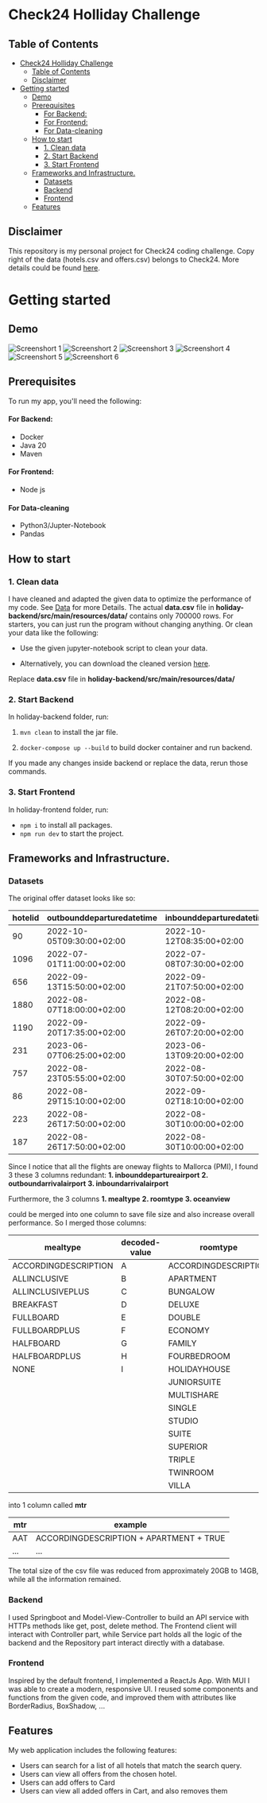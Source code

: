 # Check24 Holliday Challenge

## Table of Contents

- [Check24 Holliday Challenge](#check24-holliday-challenge)
  - [Table of Contents](#table-of-contents)
  - [Disclaimer](#disclaimer)
- [Getting started](#getting-started)
  - [Demo](#demo)
  - [Prerequisites](#prerequisites)
    - [For Backend:](#for-backend)
    - [For Frontend:](#for-frontend)
    - [For Data-cleaning](#for-data-cleaning)
  - [How to start](#how-to-start)
    - [1. Clean data](#1-clean-data)
    - [2. Start Backend](#2-start-backend)
    - [3. Start Frontend](#3-start-frontend)
  - [Frameworks and Infrastructure.](#frameworks-and-infrastructure)
    - [Datasets](#datasets)
    - [Backend](#backend)
    - [Frontend](#frontend)
  - [Features](#features)

## Disclaimer

This repository is my personal project for Check24 coding challenge. Copy right of the data (hotels.csv and offers.csv) belongs to Check24. More details could be found [here](https://github.com/check24-scholarships/holiday-challenge).

# Getting started

## Demo

![Screenshort 1](./screenshorts/1.png)
![Screenshort 2](./screenshorts/2.png)
![Screenshort 3](./screenshorts/3.png)
![Screenshort 4](./screenshorts/4.png)
![Screenshort 5](./screenshorts/5.png)
![Screenshort 6](./screenshorts/6.png)

## Prerequisites

To run my app, you'll need the following:

#### For Backend:

- Docker
- Java 20
- Maven

#### For Frontend:

- Node js

#### For Data-cleaning

- Python3/Jupter-Notebook
- Pandas

## How to start

### 1. Clean data

I have cleaned and adapted the given data to optimize the performance of my code. See [Data](#data) for more Details. The actual **data.csv** file in **holiday-backend/src/main/resources/data/** contains only 700000 rows. For starters, you can just run the program without changing anything. Or clean your data like the following:

- Use the given jupyter-notebook script to clean your data.

- Alternatively, you can download the cleaned version [here]().

Replace **data.csv** file in **holiday-backend/src/main/resources/data/**

### 2. Start Backend

In holiday-backend folder, run:

1. `mvn clean` to install the jar file.

2. `docker-compose up --build` to build docker container and run backend.

If you made any changes inside backend or replace the data, rerun those commands.

### 3. Start Frontend

In holiday-frontend folder, run:

- `npm i` to install all packages.
- `npm run dev` to start the project.

## Frameworks and Infrastructure.

### Datasets

The original offer dataset looks like so:

| hotelid | outbounddeparturedatetime | inbounddeparturedatetime  | countadults | countchildren | price | inbounddepartureairport | inboundarrivalairport | inboundarrivaldatetime    | outbounddepartureairport | outboundarrivalairport | outboundarrivaldatetime   | mealtype  | oceanview | roomtype    |
| ------- | ------------------------- | ------------------------- | ----------- | ------------- | ----- | ----------------------- | --------------------- | ------------------------- | ------------------------ | ---------------------- | ------------------------- | --------- | --------- | ----------- |
| 90      | 2022-10-05T09:30:00+02:00 | 2022-10-12T08:35:00+02:00 | 1           | 1             | 1243  | PMI                     | DUS                   | 2022-10-12T14:40:00+02:00 | DUS                      | PMI                    | 2022-10-05T14:25:00+02:00 | halfboard | FALSE     | double      |
| 1096    | 2022-07-01T11:00:00+02:00 | 2022-07-08T07:30:00+02:00 | 2           | 0             | 1710  | PMI                     | LEJ                   | 2022-07-08T10:00:00+02:00 | LEJ                      | PMI                    | 2022-07-01T13:30:00+02:00 | none      | FALSE     | apartment   |
| 656     | 2022-09-13T15:50:00+02:00 | 2022-09-21T07:50:00+02:00 | 2           | 0             | 2093  | PMI                     | FRA                   | 2022-09-21T10:10:00+02:00 | FRA                      | PMI                    | 2022-09-13T17:55:00+02:00 | breakfast | FALSE     | double      |
| 1880    | 2022-08-07T18:00:00+02:00 | 2022-08-12T08:20:00+02:00 | 2           | 0             | 1707  | PMI                     | MUC                   | 2022-08-12T10:35:00+02:00 | MUC                      | PMI                    | 2022-08-07T20:15:00+02:00 | none      | FALSE     | double      |
| 1190    | 2022-09-20T17:35:00+02:00 | 2022-09-26T07:20:00+02:00 | 2           | 0             | 1866  | PMI                     | SCN                   | 2022-09-26T09:30:00+02:00 | SCN                      | PMI                    | 2022-09-20T19:40:00+02:00 | breakfast | FALSE     | juniorsuite |
| 231     | 2023-06-07T06:25:00+02:00 | 2023-06-13T09:20:00+02:00 | 1           | 0             | 2131  | PMI                     | STR                   | 2023-06-13T11:25:00+02:00 | STR                      | PMI                    | 2023-06-07T08:30:00+02:00 | breakfast | FALSE     | single      |
| 757     | 2022-08-23T05:55:00+02:00 | 2022-08-30T07:50:00+02:00 | 2           | 0             | 1153  | PMI                     | HAM                   | 2022-08-30T10:35:00+02:00 | HAM                      | PMI                    | 2022-08-23T08:40:00+02:00 | none      | FALSE     | apartment   |
| 86      | 2022-08-29T15:10:00+02:00 | 2022-09-02T18:10:00+02:00 | 3           | 0             | 1653  | PMI                     | FDH                   | 2022-09-02T20:20:00+02:00 | FDH                      | PMI                    | 2022-08-29T17:10:00+02:00 | breakfast | FALSE     | triple      |
| 223     | 2022-08-26T17:50:00+02:00 | 2022-08-30T10:00:00+02:00 | 2           | 0             | 980   | PMI                     | STR                   | 2022-08-30T12:10:00+02:00 | STR                      | PMI                    | 2022-08-26T19:50:00+02:00 | breakfast | FALSE     | double      |
| 187     | 2022-08-26T17:50:00+02:00 | 2022-08-30T10:00:00+02:00 | 2           | 0             | 1175  | PMI                     | STR                   | 2022-08-30T12:10:00+02:00 | STR                      | PMI                    | 2022-08-26T19:50:00+02:00 | halfboard | FALSE     | double      |

Since I notice that all the flights are oneway flights to Mallorca (PMI), I found 3 these 3 columns redundant:
**1. inbounddepartureairport**
**2. outboundarrivalairport**
**3. inboundarrivalairport**

Furthermore, the 3 columns
**1. mealtype**
**2. roomtype**
**3. oceanview**

could be merged into one column to save file size and also increase overall performance. So I merged those columns:

| mealtype             | decoded-value | roomtype             | decoded-value | oceanview | decoded-value |
| -------------------- | ------------- | -------------------- | ------------- | --------- | ------------- |
| ACCORDINGDESCRIPTION | A             | ACCORDINGDESCRIPTION | A             | FALSE     | F             |
| ALLINCLUSIVE         | B             | APARTMENT            | B             | TRUE      | T             |
| ALLINCLUSIVEPLUS     | C             | BUNGALOW             | C             |           |               |
| BREAKFAST            | D             | DELUXE               | D             |           |               |
| FULLBOARD            | E             | DOUBLE               | E             |           |               |
| FULLBOARDPLUS        | F             | ECONOMY              | F             |           |               |
| HALFBOARD            | G             | FAMILY               | G             |           |               |
| HALFBOARDPLUS        | H             | FOURBEDROOM          | H             |           |               |
| NONE                 | I             | HOLIDAYHOUSE         | I             |           |               |
|                      |               | JUNIORSUITE          | K             |           |               |
|                      |               | MULTISHARE           | L             |           |               |
|                      |               | SINGLE               | M             |           |               |
|                      |               | STUDIO               | N             |           |               |
|                      |               | SUITE                | O             |           |               |
|                      |               | SUPERIOR             | P             |           |               |
|                      |               | TRIPLE               | Q             |           |               |
|                      |               | TWINROOM             | R             |           |               |
|                      |               | VILLA                | S             |           |               |

into 1 column called **mtr**

| mtr | example                                 |
| --- | --------------------------------------- |
| AAT | ACCORDINGDESCRIPTION + APARTMENT + TRUE |
| ... | ...                                     |

The total size of the csv file was reduced from approximately 20GB to 14GB, while all the information remained.

### Backend

I used Springboot and Model-View-Controller to build an API service with HTTPs methods like get, post, delete method. The Frontend client will interact with Controller part, while Service part holds all the logic of the backend and the Repository part interact directly with a database.

### Frontend

Inspired by the default frontend, I implemented a ReactJs App. With MUI I was able to create a modern, responsive UI. I reused some components and functions from the given code, and improved them with attributes like BorderRadius, BoxShadow, ...

## Features

My web application includes the following features:

- Users can search for a list of all hotels that match the search query.
- Users can view all offers from the chosen hotel.
- Users can add offers to Card
- Users can view all added offers in Cart, and also removes them
